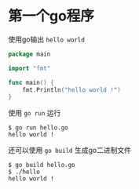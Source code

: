 # 第一个go程序



使用go输出 `hello world`

```go live
package main

import "fmt"

func main() {
	fmt.Println("hello world !")
}

```



使用 `go run` 运行

```shell
$ go run hello.go
hello world !
```



还可以使用 `go build` 生成go二进制文件

```shell
$ go build hello.go 
$ ./hello 
hello world !
```


